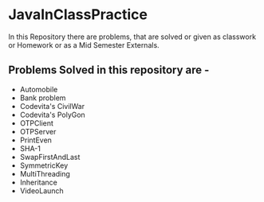 # JavaInClassPractice
In this Repository there are problems, that are solved or given as classwork or Homework or as a Mid Semester Externals.

## Problems Solved in this repository are -

- Automobile
- Bank problem
- Codevita's CivilWar
- Codevita's PolyGon
- OTPClient
- OTPServer
- PrintEven
- SHA-1
- SwapFirstAndLast
- SymmetricKey
- MultiThreading
- Inheritance
- VideoLaunch
